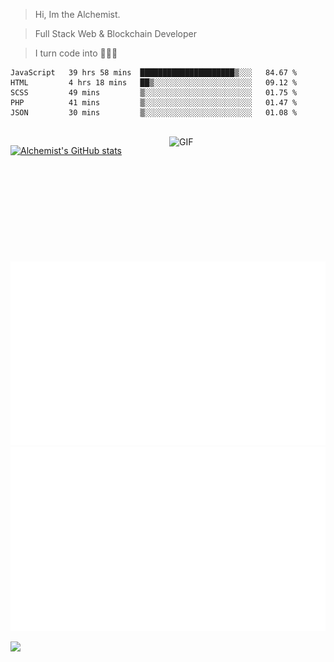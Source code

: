 > Hi, Im the Alchemist.

> Full Stack Web & Blockchain Developer

> I turn code into 💎💎💎

<!--START_SECTION:waka-->
```text
JavaScript   39 hrs 58 mins  █████████████████████▒░░░   84.67 % 
HTML         4 hrs 18 mins   ██▒░░░░░░░░░░░░░░░░░░░░░░   09.12 % 
SCSS         49 mins         ▒░░░░░░░░░░░░░░░░░░░░░░░░   01.75 % 
PHP          41 mins         ▒░░░░░░░░░░░░░░░░░░░░░░░░   01.47 % 
JSON         30 mins         ▒░░░░░░░░░░░░░░░░░░░░░░░░   01.08 % 
```
<!--END_SECTION:waka-->


<br />

<img align="right" alt="GIF" src="https://user-images.githubusercontent.com/5355808/139111924-210cc6fa-9fb1-4dac-929d-6324a5836a92.gif" width="250" height="200" />

[![Alchemist's GitHub stats](https://github-readme-stats.vercel.app/api?username=DrMaxis&show_icons=true&theme=outrun&count_private=true)](#)

![](https://raw.githubusercontent.com/DrMaxis/github-stats-transparent/output/generated/overview.svg)
![](https://raw.githubusercontent.com/DrMaxis/github-stats-transparent/output/generated/languages.svg)

 
<a href="https://count.getloli.com/"><img src="https://count.getloli.com/get/@:maxis-the-alchemist?theme=rule34"></a>
<!-- https://count.getloli.com/get/@alchemist?theme=rule34 -->
<br>


